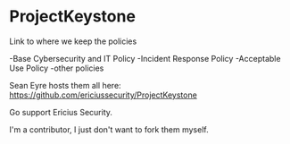# ProjectKeystone
Link to where we keep the policies

-Base Cybersecurity and IT Policy
-Incident Response Policy
-Acceptable Use Policy
-other policies

Sean Eyre hosts them all here:
https://github.com/ericiussecurity/ProjectKeystone

Go support Ericius Security.

I'm a contributor, I just don't want to fork them myself.
